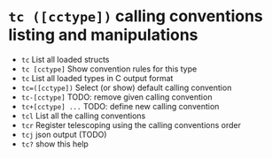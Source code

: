<!-- TITLE: tc -->

#  `tc ([cctype])` calling conventions listing and manipulations

- `tc` List all loaded structs
- `tc [cctype]` Show convention rules for this type
- `tc`   List all loaded types in C output format
- `tc=([cctype])` Select (or show) default calling convention
- `tc-[cctype]` TODO: remove given calling convention
- `tc+[cctype] ...` TODO: define new calling convention
- `tcl` List all the calling conventions
- `tcr` Register telescoping using the calling conventions order
- `tcj` json output (TODO)
- `tc?` show this help

<p hidden>tc tc= tc- tc+ tcl tcr tcj</p>